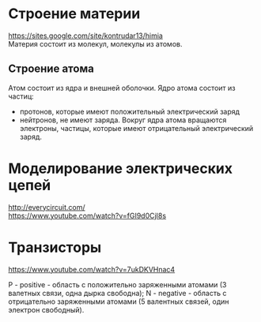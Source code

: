 # Строение материи  
https://sites.google.com/site/kontrudar13/himia  
Материя состоит из молекул, молекулы из атомов.

## Строение атома
Атом состоит из ядра и внешней оболочки.
Ядро атома состоит из частиц:
- протонов, которые имеют положительный электрический заряд
- нейтронов, не имеют заряда.
Вокруг ядра атома вращаются электроны, частицы, которые имеют отрицательный электрический  заряд.


# Моделирование электрических цепей  
http://everycircuit.com/  
https://www.youtube.com/watch?v=fGI9d0CjI8s  

# Транзисторы  
https://www.youtube.com/watch?v=7ukDKVHnac4  

P - positive - область с положительно заряженными атомами (3 валетных связи, одна дырка свободна);
N - negative - область с отрицательно заряженными атомами (5 валентных связей, один электрон свободный).

